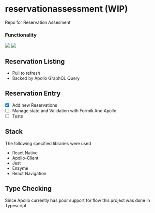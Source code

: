 # reservationassessment (WIP)
Repo for Reservation Assesment

### Functionality
![](https://media.giphy.com/media/cAlJvMDT8gS4YnxRB7/giphy.gif)
![](https://media.giphy.com/media/1BeGnrIE1gP1kyrxzy/giphy.gif)

## Reservation Listing

- Pull to refresh 
- Backed by Apollo GraphQL Query

## Reservation Entry
- [x] Add new Reservations
- [ ] Manage state and Validation with Formik And Apollo
- [ ] Tests

## Stack
The following specified libraries were used
- React Native
- Apollo-Client
- Jest
- Enzyme
- React Navigation

## Type Checking
Since Apollo currently has poor support for flow this project was done in Typescript

